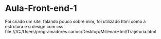 # Aula-Front-end-1
Foi criado um site, falando pouco sobre mim, foi utilizado html como a estrutura e o design com css.
file:///C:/Users/programadores.carioc/Desktop/Millena/Html/Trajetoria.html
